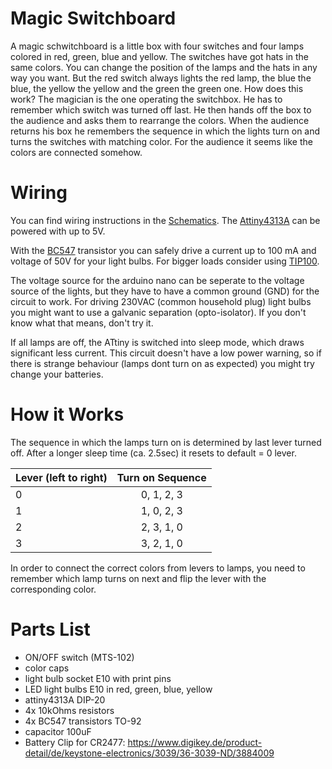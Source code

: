 # Magic Switchboard
A magic schwitchboard is a little box with four switches and four lamps colored in red, green, blue and yellow.
The switches have got hats in the same colors. You can change the position of the lamps and the hats in any way you want.
But the red switch always lights the red lamp, the blue the blue, the yellow the yellow and the green the green one.
How does this work?
The magician is the one operating the switchbox. He has to remember which switch was turned off last. 
He then hands off the box to the audience and asks them to rearrange the colors.
When the audience returns his box he remembers the sequence in which the lights turn on and turns the switches with matching color.
For the audience it seems like the colors are connected somehow.

# Wiring
You can find wiring instructions in the [Schematics](magic-switchboard.svg).
The [Attiny4313A](http://ww1.microchip.com/downloads/en/DeviceDoc/doc8246.pdf) can be powered with up to 5V.

With the [BC547](https://www.sparkfun.com/datasheets/Components/BC546.pdf) transistor you can safely drive a current up to 100 mA and voltage of 50V for your light bulbs. For bigger loads consider using [TIP100](https://www.onsemi.com/pub/Collateral/TIP100-D.PDF).

The voltage source for the arduino nano can be seperate to the voltage source of the lights, but they have to have a common ground (GND) for the circuit to work. For driving 230VAC (common household plug) light bulbs you might want to use a galvanic separation (opto-isolator). If you don't know what that means, don't try it.

If all lamps are off, the ATtiny is switched into sleep mode, which draws significant less current.
This circuit doesn't have a low power warning, so if there is strange behaviour (lamps dont turn on as expected) you might try change your batteries.

# How it Works
The sequence in which the lamps turn on is determined by last lever turned off.
After a longer sleep time (ca. 2.5sec) it resets to default = 0 lever.

| Lever (left to right) | Turn on Sequence |
| --------------------- |:----------------:|
| 0                     | 0, 1, 2, 3       |
| 1                     | 1, 0, 2, 3       |
| 2                     | 2, 3, 1, 0       |
| 3                     | 3, 2, 1, 0       |

In order to connect the correct colors from levers to lamps, you need to remember which lamp turns on next and flip the lever with the corresponding color.

# Parts List
- ON/OFF switch (MTS-102)
- color caps
- light bulb socket E10 with print pins
- LED light bulbs E10 in red, green, blue, yellow
- attiny4313A DIP-20
- 4x 10kOhms resistors
- 4x BC547 transistors TO-92
- capacitor 100uF
- Battery Clip for CR2477: https://www.digikey.de/product-detail/de/keystone-electronics/3039/36-3039-ND/3884009

